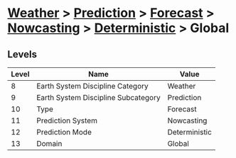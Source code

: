 # [Weather](../../../../..) > [Prediction](../../../..) > [Forecast](../../..) > [Nowcasting](../..) > [Deterministic](..) > Global

## Levels

| Level | Name | Value |
|-----|-----|-----|
| 8 | Earth System Discipline Category | Weather |
| 9 | Earth System Discipline Subcategory | Prediction |
| 10 | Type | Forecast |
| 11 | Prediction System | Nowcasting |
| 12 | Prediction Mode | Deterministic |
| 13 | Domain | Global |
